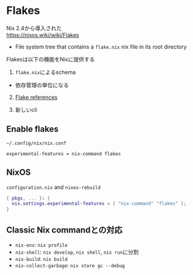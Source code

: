 # Flakes

Nix 2.4から導入された  
https://nixos.wiki/wiki/Flakes

* File system tree that contains a `flake.nix` nix file in its root directory

Flakesは以下の機能をNixに提供する

1. `flake.nix`によるschema
  * 依存管理の単位になる
2. [Flake references](https://nixos.org/manual/nix/stable/command-ref/new-cli/nix3-flake.html#flake-references)

3. 新しいcli


## Enable flakes

`~/.config/nix/nix.conf`

```
experimental-features = nix-command flakes
```


## NixOS

`configuration.nix` and `nixos-rebuild`

```nix
{ pkgs, ... }: {
  nix.settings.experimental-features = [ "nix-command" "flakes" ];
}
```

## Classic Nix commandとの対応

* `nix-env`: `nix profile`
* `nix-shell`: `nix develop`, `nix shell`, `nix run`に分割
* `nix-build`: `nix build`
* `nix-collect-garbage`: `nix store gc --debug`
